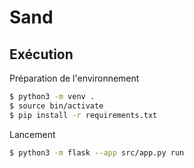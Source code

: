 # Sand
## Exécution
Préparation de l'environnement
```bash
$ python3 -m venv .
$ source bin/activate
$ pip install -r requirements.txt
```

Lancement
```bash
$ python3 -m flask --app src/app.py run
```

